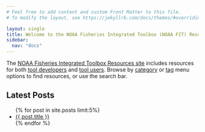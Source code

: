 ```yaml
---
# Feel free to add content and custom Front Matter to this file.
# To modify the layout, see https://jekyllrb.com/docs/themes/#overriding-theme-defaults

layout: single
title: Welcome to the NOAA Fisheries Integrated Toolbox (NOAA FIT) Resources!
sidebar:
  nav: "docs"
---
```


The [NOAA Fisheries Integrated Toolbox Resources site](..) includes resources for both [tool developers](https://nmfs-ost.github.io/noaa-fit-resources/categories/#developer-resources) and [tool users](https://nmfs-ost.github.io/noaa-fit-resources/categories/#software-user-resources). Browse by [category](https://nmfs-ost.github.io/noaa-fit-resources/categories) or [tag](https://nmfs-ost.github.io/noaa-fit-resources/tags) menu options to find resources, or use the search bar.

## Latest Posts

<ul>
  {% for post in site.posts limit:5%}
    <li>
      <a href="{{ site.baseurl }}{{ post.url }}">{{ post.title }}</a>
    </li>
  {% endfor %}
</ul>


